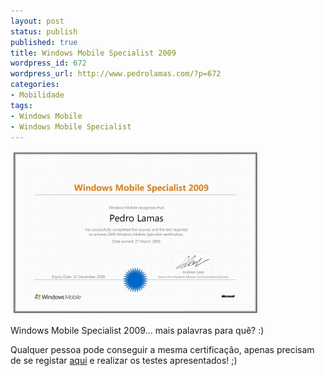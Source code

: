```yaml
---
layout: post
status: publish
published: true
title: Windows Mobile Specialist 2009
wordpress_id: 672
wordpress_url: http://www.pedrolamas.com/?p=672
categories:
- Mobilidade
tags:
- Windows Mobile
- Windows Mobile Specialist
---
```

[![Windows Mobile Specialist 2009](wp-content/uploads/2009/03/windows-mobile-specialist-2009-thumbnail.jpg)](wp-content/uploads/2009/03/windows-mobile-specialist-2009.jpg "Windows Mobile Specialist 2009")

Windows Mobile Specialist 2009... mais palavras para quê? :)

Qualquer pessoa pode conseguir a mesma certificação, apenas precisam de se registar [aqui](http://www.windowsmobiletraining.com/) e realizar os testes apresentados! ;)
